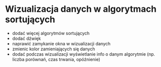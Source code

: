 # Wizualizacja danych w algorytmach sortujących

* dodać więcej algorytmów sortujących
* dodać dźwięk
* naprawić zamykanie okna w wizualizacji danych
* zmienic kolor zamieniających się danych
* dodać podczas wizualizacji wyświetlanie info o danym algorytmie  (np. liczba porównań, czas trwania, opóźnienie)
